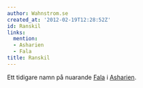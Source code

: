 ```yaml
---
author: Wahnstrom.se
created_at: '2012-02-19T12:28:52Z'
id: Ranskil
links:
  mention:
  - Asharien
  - Fala
title: Ranskil
---
```


Ett tidigare namn på nuarande [Fala] i [Asharien].

  [Fala]: Fala
  [Asharien]: Asharien